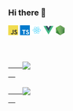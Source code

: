 ### Hi there 👋

<!--
**nuintun/nuintun** is a ✨ _special_ ✨ repository because its `README.md` (this file) appears on your GitHub profile.

Here are some ideas to get you started:

- 🔭 I’m currently working on ...
- 🌱 I’m currently learning ...
- 👯 I’m looking to collaborate on ...
- 🤔 I’m looking for help with ...
- 💬 Ask me about ...
- 📫 How to reach me: ...
- 😄 Pronouns: ...
- ⚡ Fun fact: ...
-->

<code><img height="20" src="https://raw.githubusercontent.com/github/explore/80688e429a7d4ef2fca1e82350fe8e3517d3494d/topics/javascript/javascript.png" /></code>
<code><img height="20" src="https://raw.githubusercontent.com/github/explore/80688e429a7d4ef2fca1e82350fe8e3517d3494d/topics/typescript/typescript.png" /></code>
<code><img height="20" src="https://raw.githubusercontent.com/github/explore/80688e429a7d4ef2fca1e82350fe8e3517d3494d/topics/react/react.png" /></code>
<code><img height="20" src="https://raw.githubusercontent.com/github/explore/80688e429a7d4ef2fca1e82350fe8e3517d3494d/topics/vue/vue.png" /></code>
<code><img height="20" src="https://raw.githubusercontent.com/github/explore/80688e429a7d4ef2fca1e82350fe8e3517d3494d/topics/nodejs/nodejs.png" /></code>

<code>
  <a href="https://github.com/nuintun">
    <img align="center" src="https://github-readme-stats.vercel.app/api?username=nuintun&title_color=1abc9c&icon_color=1abc9c&text_color=798795&bg_color=2c3e50" />
  </a>
  <a href="https://github.com/nuintun">
    <img align="center" src="https://github-readme-stats.vercel.app/api/top-langs/?username=nuintun&layout=compact&hide=Objective-C,shell,swift,lua&title_color=1abc9c&icon_color=1abc9c&text_color=798795&bg_color=2c3e50" />
  </a>
</code>
